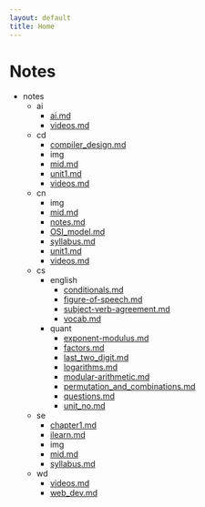 ```yaml
---
layout: default
title: Home
---
```

# Notes

- notes
  - ai
    - [ai.md](./notes/ai/ai.md)
    - [videos.md](./notes/ai/videos.md)
  - cd
    - [compiler_design.md](./notes/cd/compiler_design.md)
    - img
    - [mid.md](./notes/cd/mid.md)
    - [unit1.md](./notes/cd/unit1.md)
    - [videos.md](./notes/cd/videos.md)
  - cn
    - img
    - [mid.md](./notes/cn/mid.md)
    - [notes.md](./notes/cn/notes.md)
    - [OSI_model.md](./notes/cn/OSI_model.md)
    - [syllabus.md](./notes/cn/syllabus.md)
    - [unit1.md](./notes/cn/unit1.md)
    - [videos.md](./notes/cn/videos.md)
  - cs
    - english
      - [conditionals.md](./notes/cs/english/conditionals.md)
      - [figure-of-speech.md](./notes/cs/english/figure-of-speech.md)
      - [subject-verb-agreement.md](./notes/cs/english/subject-verb-agreement.md)
      - [vocab.md](./notes/cs/english/vocab.md)
    - quant
      - [exponent-modulus.md](./notes/cs/quant/exponent-modulus.md)
      - [factors.md](./notes/cs/quant/factors.md)
      - [last_two_digit.md](./notes/cs/quant/last_two_digit.md)
      - [logarithms.md](./notes/cs/quant/logarithms.md)
      - [modular-arithmetic.md](./notes/cs/quant/modular-arithmetic.md)
      - [permutation_and_combinations.md](./notes/cs/quant/permutation_and_combinations.md)
      - [questions.md](./notes/cs/quant/questions.md)
      - [unit_no.md](./notes/cs/quant/unit_no.md)
  - se
    - [chapter1.md](./notes/se/chapter1.md)
    - [ilearn.md](./notes/se/ilearn.md)
    - img
    - [mid.md](./notes/se/mid.md)
    - [syllabus.md](./notes/se/syllabus.md)
  - wd
    - [videos.md](./notes/wd/videos.md)
    - [web_dev.md](./notes/wd/web_dev.md)


